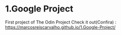 # 1.Google Project
 First project of The Odin Project
 Check it out(Confira) : https://marcosreiscarvalho.github.io/1.Google-Project/
